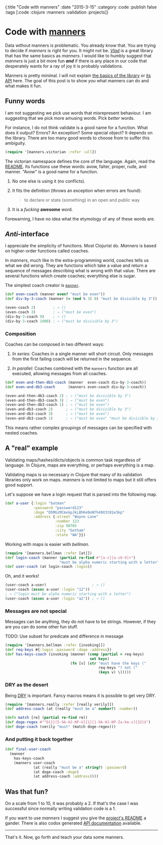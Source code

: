 {:title "Code with manners"
 :date "2015-3-15"
 :category :code
 :publish false
 :tags [:code :clojure :manners :validation :projects]}

# Code with [manners][project]

Data without manners is problematic.
You already know that. You are trying to decide if *manners* is right for you.
It might not be.
*[Vlad][]* is a great library that has the same basics as *manners*.
I would like to humbly suggest that *manners* is just a bit more fun
***and*** if there is any place in our code that desperately wants for
a ray of joy it is probably validations.

Manners is pretty minimal.
I will not explain [the basics of the library][project] or [its API][api-docs] here.
The goal of this post is to show *you* what manners can do and what makes it fun.

## Funny words

I am not suggesting we pick use words that misrepresent behaviour.
I am suggesting that we pick more amusing words. Pick *better* words.

For instance, I do not think validate is a good name for a function. What
does it output? Errors? An exception? Some special object? It depends on
the library. There are too many good words to choose from to suffer this
ambiguity.

```clojure
(require '[manners.victorian :refer :all])
```

The victorian namespace defines the core of the language. Again, read the
[README][project]. Its functions use these words: avow, falter, proper,
rude, and manner. "Avow" is a good name for a function.

1.  No one else is using it (no conflicts).
2.  It fits the definition (throws an exception when errors are found):

    > to declare or state (something) in an open and public way
3.  It is a *fucking* __awesome__ word.

Forewarning, I have no idea what the etymology of any of these words are.

## _Anti_-interface

I appreciate the simplicity of functions.
Most Clojurist do.
*Manners* is based on higher-order functions called coaches.

In *manners*, much like in the extra-programming world, coaches tells us what we did wrong.
They are functions which take a value and return a sequence of messages describing what is wrong with that value.
There are several functions which create coaches; everything else is sugar.

The simplest coach creator is [`manner`][manner].

```clojure
(def even-coach (manner even? "must be even"))
(def div-by-3-coach (manner (= (mod % 3) 0) "must be divisible by 3"))

(even-coach 2)        ; → ()
(even-coach 3)        ; → ("must be even")
(div-by-3-coach 9)    ; → ()
(div-by-3-coach 1000) ; → ("must be divisible by 3")
```

### Composition

Coaches can be composed in two different ways:

1.  *In series:* Coaches in a single manner will short circuit. Only messages from the first failing coach will be returned in the sequence.

2.  *In parallel:* Coaches combined with the `manners` function are all executed, allowing messages from all coaches.

```clojure
(def even-and-then-db3-coach (manner  even-coach div-by-3-coach))
(def even-and-db3-coach      (manners even-coach div-by-3-coach))

(even-and-then-db3-coach 2) ; → ("must be divisible by 3")
(even-and-then-db3-coach 3) ; → ("must be even")
(even-and-then-db3-coach 1) ; → ("must be even")
(even-and-db3-coach 2)      ; → ("must be divisible by 3")
(even-and-db3-coach 3)      ; → ("must be even")
(even-and-db3-coach 1)      ; → ("must be even" "must be divisible by 3")
```

This means rather complex groupings of messages can be specified with nested coaches.

## A "real" example

Validating maps/hashes/dicts/objects is common task regardless of
language. In Clojure, maps are everything, or perhaps everything is a map.

Validating maps is so necessary in Clojure that many of its validation libraries only work on maps.
*manners* is not limited to maps but it still offers good support.

Let's suppose we have a login request that is parsed into the following map.

```clojure
(def a-user {:login "batman"
             :password "password123"
             :doge "D5MGiMCmxkpJkLBhKe9oN7h49X3t81e3kp"
             :address {:street "Wayne Lane"
                       :number 123
                       :zip 98765
                       :city "Gotham"
                       :state "WA"}})
```

Working with maps is easier with *bellman*.

```clojure
(require '[manners.bellman :refer [at]])
(def login-coach (manner (partial re-find #"[a-z][a-z0-9]+")
                         "must be alpha numeric starting with a letter"))
(def user-coach (at login-coach :login))
```

Oh, and it works!

```clojure
(user-coach a-user)                     ; → ()
(user-coach (assoc a-user :login "12"))
; → ("login must be alpha numeric starting with a letter")
(user-coach (assoc a-user :login "a2")) ; → ()
```

### Messages are not special

Messages can be anything, they do not have to be strings.
However, if they are you can do some other fun stuff.


TODO: Use subset for predicate and difference in message

```clojure
(require '[manners.bellman :refer [invoking]])
(def req-keys #{:login :password :doge :address})
(def has-keys-coach (invoking (manner (comp (partial = req-keys)
                                       set keys)
                              (fn [v] (str "must have the keys ("
                                           req-keys ") not ("
                                           (keys v) \)))))
```

### DRY as the desert

Being [DRY][] is important. Fancy macros means it is possible to get very
DRY.

```clojure
(require '[manners.really :refer [really verily]])
(def address-coach (at (really "must be a" number?) :number))

(defn match [re] (partial re-find re))
(def doge-regex #"^D{1}[5-9A-HJ-NP-U]{1}[1-9A-HJ-NP-Za-km-z]{32}$")
(def doge-coach (verily "must" (match doge-regex)))
```

### And putting it back together

```clojure
(def final-user-coach
  (manner
    has-keys-coach
    (manners user-coach
             (at (really "must be a" string?) :password)
             (at doge-coach :doge)
             (at address-coach :address))))
```

## Was that fun?

On a scale from 1 to 10, it was probably a 2. If that's the case I was
successful since normally writing validation code is a 1.

If you want to use *manners* I suggest you give the [project's README][project] a gander.
There is also codox generated [API documentation][api-docs] available.

---

That's it.
Now, go forth and teach your data some manners.

[Clojure]: http://clojure.org/
[api-docs]: http://www.ryanmcg.com/manners/api/
[project]: http://www.ryanmcg.com/manners/
[Vlad]: https://github.com/logaan/vlad
[manner]: http://www.ryanmcg.com/manners/api/manners.victorian.html#var-manner
[DRY]: http://en.wikipedia.org/wiki/Don't_repeat_yourself
